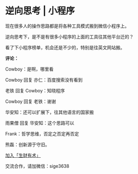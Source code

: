 # 逆向思考 | 小程序

现在很多人的操作思路都是将各种工具模式搬到微信小程序上。

逆向思考下，是不是有很多小程序的上面的工具往其他平台迁的？

看了下小程序榜单，机会还是不少的，特别是往英文网站搬。

**评论：**

Cowboy：是啊，哪里看

Cowboy 回复 亦仁：百度搜索没有看到

老铁 回复 Cowboy：知晓程序

Cowboy 回复 老铁：谢谢

华安知：还可以扩展下，往其他语言的国家搬

雨果僧 回复 华安知：这个思路可以

Frank：哲学思维，否定之否定再否定

熊磊：创新源于守旧。

[加入「生财有术」](https://www.ilangcai.com/jiaru/)

交流合作，请加微信：sige3638